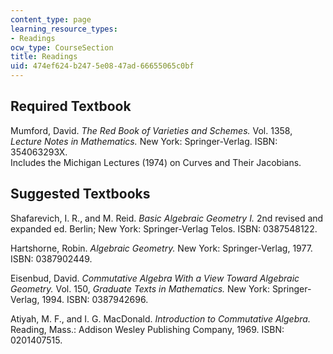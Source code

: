 ```yaml
---
content_type: page
learning_resource_types:
- Readings
ocw_type: CourseSection
title: Readings
uid: 474ef624-b247-5e08-47ad-66655065c0bf
---
```


Required Textbook
-----------------

Mumford, David. _The Red Book of Varieties and Schemes._ Vol. 1358, _Lecture Notes in Mathematics._ New York: Springer-Verlag. ISBN: 354063293X.  
Includes the Michigan Lectures (1974) on Curves and Their Jacobians.

Suggested Textbooks
-------------------

Shafarevich, I. R., and M. Reid. _Basic Algebraic Geometry I._ 2nd revised and expanded ed. Berlin; New York: Springer-Verlag Telos. ISBN: 0387548122.

Hartshorne, Robin. _Algebraic Geometry._ New York: Springer-Verlag, 1977. ISBN: 0387902449.

Eisenbud, David. _Commutative Algebra With a View Toward Algebraic Geometry._ Vol. 150, _Graduate Texts in Mathematics._ New York: Springer-Verlag, 1994. ISBN: 0387942696.

Atiyah, M. F., and I. G. MacDonald. _Introduction to Commutative Algebra._ Reading, Mass.: Addison Wesley Publishing Company, 1969. ISBN: 0201407515.